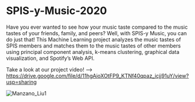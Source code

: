# SPIS-y-Music-2020

Have you ever wanted to see how your music taste compared to the music tastes of your friends, family, and peers? Well, with SPIS-y Music, you can do just that! This Machine Learning project analyzes the music tastes of SPIS members and matches them to the music tastes of other members using principal component analysis, k-means clustering, graphical data visualization, and Spotify’s Web API.

Take a look at our project video! --> https://drive.google.com/file/d/11hgAioXOtFP9_KTNf40qpaz_icjj91uY/view?usp=sharing

![Manzano_Liu1](https://user-images.githubusercontent.com/62716216/134413018-ac1e3ed4-7b76-41e4-ba0a-47c2db2a31da.jpg)
